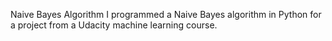 Naive Bayes Algorithm
I programmed a Naive Bayes algorithm in Python for a project from a Udacity machine learning course.
